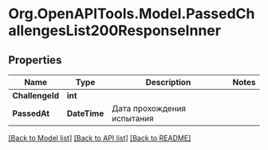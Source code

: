 # Org.OpenAPITools.Model.PassedChallengesList200ResponseInner

## Properties

Name | Type | Description | Notes
------------ | ------------- | ------------- | -------------
**ChallengeId** | **int** |  | 
**PassedAt** | **DateTime** | Дата прохождения испытания | 

[[Back to Model list]](../README.md#documentation-for-models) [[Back to API list]](../README.md#documentation-for-api-endpoints) [[Back to README]](../README.md)

